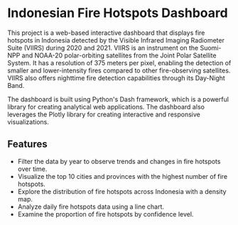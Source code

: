 # Indonesian Fire Hotspots Dashboard

This project is a web-based interactive dashboard that displays fire hotspots in Indonesia detected by the Visible Infrared Imaging Radiometer Suite (VIIRS) during 2020 and 2021. VIIRS is an instrument on the Suomi-NPP and NOAA-20 polar-orbiting satellites from the Joint Polar Satellite System. It has a resolution of 375 meters per pixel, enabling the detection of smaller and lower-intensity fires compared to other fire-observing satellites. VIIRS also offers nighttime fire detection capabilities through its Day-Night Band.

The dashboard is built using Python's Dash framework, which is a powerful library for creating analytical web applications. The dashboard also leverages the Plotly library for creating interactive and responsive visualizations.

## Features
- Filter the data by year to observe trends and changes in fire hotspots over time.
- Visualize the top 10 cities and provinces with the highest number of fire hotspots.
- Explore the distribution of fire hotspots across Indonesia with a density map.
- Analyze daily fire hotspots data using a line chart.
- Examine the proportion of fire hotspots by confidence level.
